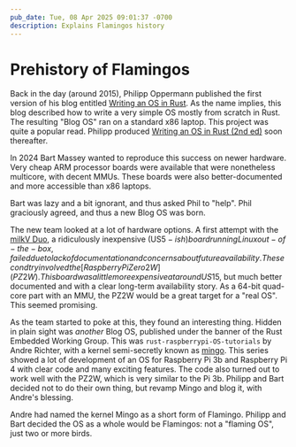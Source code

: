 ```yaml
---
pub_date: Tue, 08 Apr 2025 09:01:37 -0700
description: Explains Flamingos history
---
```


# Prehistory of Flamingos

Back in the day (around 2015), Philipp Oppermann published
the first version of his blog entitled [Writing an OS in
Rust]. As the name implies, this blog described how to write
a very simple OS mostly from scratch in Rust. The resulting
"Blog OS" ran on a standard x86 laptop. This project was
quite a popular read. Philipp produced [Writing an OS in
Rust (2nd ed)] soon thereafter.

In 2024 Bart Massey wanted to reproduce this success on
newer hardware. Very cheap ARM processor boards were
available that were nonetheless multicore, with decent MMUs.
These boards were also better-documented and more accessible
than x86 laptops.

Bart was lazy and a bit ignorant, and thus asked Phil to
"help". Phil graciously agreed, and thus a new Blog OS was
born.

The new team looked at a lot of hardware options. A first
attempt with the [milkV Duo], a ridiculously inexpensive
(US$5-ish) board running Linux out-of-the-box, failed due to
lack of documentation and concerns about future
availability. The second try involved the [Raspberry Pi Zero
2 W] (PZ2W). This board was a little more expensive at around
US$15, but much better documented and with a clear long-term
availability story. As a 64-bit quad-core part with an MMU,
the PZ2W would be a great target for a "real OS". This seemed
promising.

As the team started to poke at this, they found an
interesting thing. Hidden in plain sight was *another* Blog
OS, published under the banner of the Rust Embedded Working
Group. This was `rust-raspberrypi-OS-tutorials` by Andre
Richter, with a kernel semi-secretly known as [mingo]. This
series showed a lot of development of an OS for Raspberry Pi
3b and Raspberry Pi 4 with clear code and many exciting
features. The code also turned out to work well with the
PZ2W, which is very similar to the Pi 3b. Philipp and Bart
decided not to do their own thing, but revamp Mingo and blog
it, with Andre's blessing.

Andre had named the kernel Mingo as a short form of
Flamingo. Philipp and Bart decided the OS as a whole would
be Flamingos: not a "flaming OS", just two or more birds.

[Writing an OS in Rust]: https://os.phil-opp.com/edition-1/
[Writing an OS in Rust (2nd ed)]: https://os.phil-opp.com/
[milkV Duo]: https://milkv.io/duo
[Raspberry Pi Zero 2 W]: https://www.raspberrypi.com/products/raspberry-pi-zero-2-w/
[mingo]: https://github.com/rust-embedded/rust-raspberrypi-OS-tutorials/
